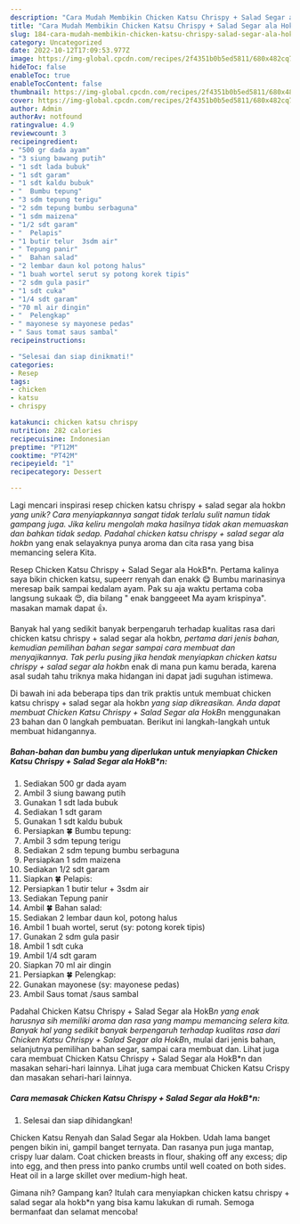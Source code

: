 ```yaml
---
description: "Cara Mudah Membikin Chicken Katsu Chrispy + Salad Segar ala HokB*n yang Lezat"
title: "Cara Mudah Membikin Chicken Katsu Chrispy + Salad Segar ala HokB*n yang Lezat"
slug: 184-cara-mudah-membikin-chicken-katsu-chrispy-salad-segar-ala-hokbn-yang-lezat
category: Uncategorized
date: 2022-10-12T17:09:53.977Z
image: https://img-global.cpcdn.com/recipes/2f4351b0b5ed5811/680x482cq70/chicken-katsu-chrispy-salad-segar-ala-hokbn-foto-resep-utama.jpg
hideToc: false
enableToc: true
enableTocContent: false
thumbnail: https://img-global.cpcdn.com/recipes/2f4351b0b5ed5811/680x482cq70/chicken-katsu-chrispy-salad-segar-ala-hokbn-foto-resep-utama.jpg
cover: https://img-global.cpcdn.com/recipes/2f4351b0b5ed5811/680x482cq70/chicken-katsu-chrispy-salad-segar-ala-hokbn-foto-resep-utama.jpg
author: Admin
authorAv: notfound
ratingvalue: 4.9
reviewcount: 3
recipeingredient:
- "500 gr dada ayam"
- "3 siung bawang putih"
- "1 sdt lada bubuk"
- "1 sdt garam"
- "1 sdt kaldu bubuk"
- "  Bumbu tepung"
- "3 sdm tepung terigu"
- "2 sdm tepung bumbu serbaguna"
- "1 sdm maizena"
- "1/2 sdt garam"
- "  Pelapis"
- "1 butir telur  3sdm air"
- " Tepung panir"
- "  Bahan salad"
- "2 lembar daun kol potong halus"
- "1 buah wortel serut sy potong korek tipis"
- "2 sdm gula pasir"
- "1 sdt cuka"
- "1/4 sdt garam"
- "70 ml air dingin"
- "  Pelengkap"
- " mayonese sy mayonese pedas"
- " Saus tomat saus sambal"
recipeinstructions:

- "Selesai dan siap dinikmati!"
categories:
- Resep
tags:
- chicken
- katsu
- chrispy

katakunci: chicken katsu chrispy 
nutrition: 282 calories
recipecuisine: Indonesian
preptime: "PT12M"
cooktime: "PT42M"
recipeyield: "1"
recipecategory: Dessert

---
```





Lagi mencari inspirasi resep chicken katsu chrispy + salad segar ala hokb*n yang unik? Cara menyiapkannya sangat tidak terlalu sulit namun tidak gampang juga. Jika keliru mengolah maka hasilnya tidak akan memuaskan dan bahkan tidak sedap. Padahal chicken katsu chrispy + salad segar ala hokb*n yang enak selayaknya punya aroma dan cita rasa yang bisa memancing selera Kita.





Resep Chicken Katsu Chrispy + Salad Segar ala HokB*n. Pertama kalinya saya bikin chicken katsu, supeerr renyah dan enakk 😋 Bumbu marinasinya meresap baik sampai kedalam ayam. Pak su aja waktu pertama coba langsung sukaak 😍, dia bilang &#34; enak banggeeet Ma ayam krispinya&#34;. masakan mamak dapat 👍.

Banyak hal yang sedikit banyak berpengaruh terhadap kualitas rasa dari chicken katsu chrispy + salad segar ala hokb*n, pertama dari jenis bahan, kemudian pemilihan bahan segar sampai cara membuat dan menyajikannya. Tak perlu pusing jika hendak menyiapkan chicken katsu chrispy + salad segar ala hokb*n enak di mana pun kamu berada, karena asal sudah tahu triknya maka hidangan ini dapat jadi suguhan istimewa.






Di bawah ini ada beberapa tips dan trik praktis untuk membuat chicken katsu chrispy + salad segar ala hokb*n yang siap dikreasikan. Anda dapat membuat Chicken Katsu Chrispy + Salad Segar ala HokB*n menggunakan 23 bahan dan 0 langkah pembuatan. Berikut ini langkah-langkah untuk membuat hidangannya.

<!--inarticleads1-->

##### Bahan-bahan dan bumbu yang diperlukan untuk menyiapkan Chicken Katsu Chrispy + Salad Segar ala HokB*n:

1. Sediakan 500 gr dada ayam
1. Ambil 3 siung bawang putih
1. Gunakan 1 sdt lada bubuk
1. Sediakan 1 sdt garam
1. Gunakan 1 sdt kaldu bubuk
1. Persiapkan  🍀 Bumbu tepung:
1. Ambil 3 sdm tepung terigu
1. Sediakan 2 sdm tepung bumbu serbaguna
1. Persiapkan 1 sdm maizena
1. Sediakan 1/2 sdt garam
1. Siapkan  🍀 Pelapis:
1. Persiapkan 1 butir telur + 3sdm air
1. Sediakan  Tepung panir
1. Ambil  🍀 Bahan salad:
1. Sediakan 2 lembar daun kol, potong halus
1. Ambil 1 buah wortel, serut (sy: potong korek tipis)
1. Gunakan 2 sdm gula pasir
1. Ambil 1 sdt cuka
1. Ambil 1/4 sdt garam
1. Siapkan 70 ml air dingin
1. Persiapkan  🍀 Pelengkap:
1. Gunakan  mayonese (sy: mayonese pedas)
1. Ambil  Saus tomat /saus sambal


Padahal Chicken Katsu Chrispy + Salad Segar ala HokB*n yang enak harusnya sih memiliki aroma dan rasa yang mampu memancing selera kita. Banyak hal yang sedikit banyak berpengaruh terhadap kualitas rasa dari Chicken Katsu Chrispy + Salad Segar ala HokB*n, mulai dari jenis bahan, selanjutnya pemilihan bahan segar, sampai cara membuat dan. Lihat juga cara membuat Chicken Katsu Chrispy + Salad Segar ala HokB*n dan masakan sehari-hari lainnya. Lihat juga cara membuat Chicken Katsu Crispy dan masakan sehari-hari lainnya. 

<!--inarticleads2-->

##### Cara memasak Chicken Katsu Chrispy + Salad Segar ala HokB*n:


1. Selesai dan siap dihidangkan!

Chicken Katsu Renyah dan Salad Segar ala Hokben. Udah lama banget pengen bikin ini, gampil banget ternyata. Dan rasanya pun juga mantap, crispy luar dalam. Coat chicken breasts in flour, shaking off any excess; dip into egg, and then press into panko crumbs until well coated on both sides. Heat oil in a large skillet over medium-high heat. 

Gimana nih? Gampang kan? Itulah cara menyiapkan chicken katsu chrispy + salad segar ala hokb*n yang bisa kamu lakukan di rumah. Semoga bermanfaat dan selamat mencoba!
